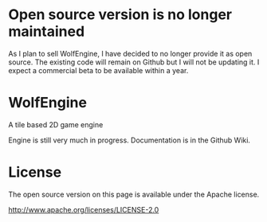 Open source version is no longer maintained
==========
As I plan to sell WolfEngine, I have decided to no longer provide it as open source. The existing code will remain on Github but I will not be updating it. I expect a commercial beta to be available within a year.


WolfEngine
==========

A tile based 2D game engine


Engine is still very much in progress. Documentation is in the Github Wiki.

License
==========

The open source version on this page is available under the Apache license.

http://www.apache.org/licenses/LICENSE-2.0
